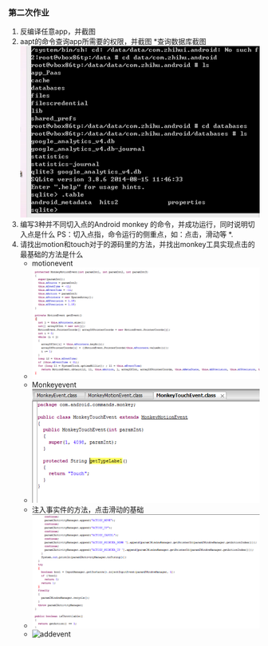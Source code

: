 ### 第二次作业 
 1. 反编译任意app，并截图   
 2. aapt的命令查询app所需要的权限，并截图
    *查询数据库截图
    ![查询数据库截图](https://github.com/Test-Seven/Yanjiankai/blob/master/20160306/checkdatabases.png)
 3. 编写3种并不同切入点的Android monkey 的命令，并成功运行，同时说明切入点是什么
   PS：切入点指，命令运行的侧重点，如：点击，滑动等
   *. 
 4. 请找出motion和touch对于的源码里的方法，并找出monkey工具实现点击的最基础的方法是什么
    * motionevent
    * ![motionevent](https://github.com/Test-Seven/Yanjiankai/blob/master/20160306/MonkeyMotionEvent.png)
    * Monkeyevent
    * ![Monkeyevent](https://github.com/Test-Seven/Yanjiankai/blob/master/20160306/MonkeyTouc.png)
    * 注入事实件的方法，点击滑动的基础
    * ![addevent](https://github.com/Test-Seven/Yanjiankai/blob/master/20160306/addevent1.png)
    * ![addevent](https://github.com/Test-Seven/Yanjiankai/blob/master/20160306/Monkeyaddevent2.png)

